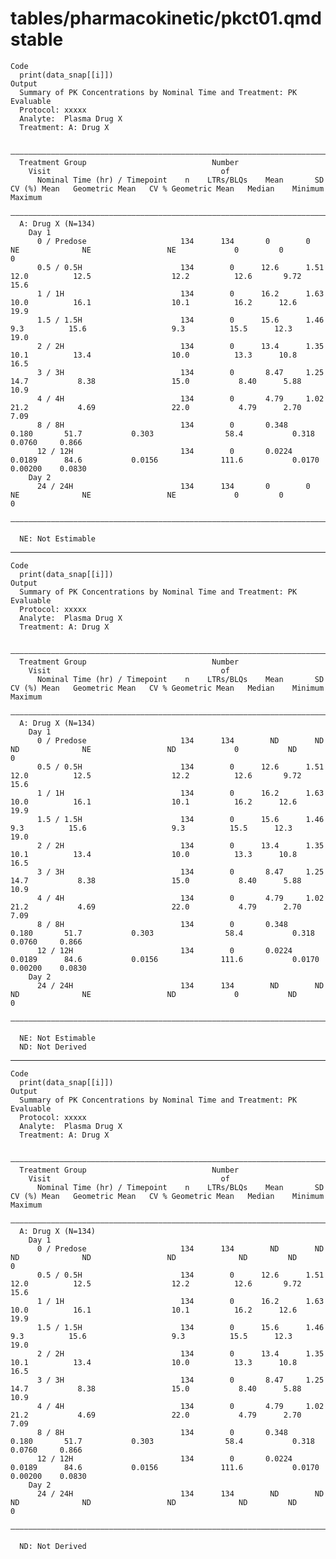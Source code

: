 # tables/pharmacokinetic/pkct01.qmd stable

    Code
      print(data_snap[[i]])
    Output
      Summary of PK Concentrations by Nominal Time and Treatment: PK Evaluable
      Protocol: xxxxx
      Analyte:  Plasma Drug X
      Treatment: A: Drug X
      
      ——————————————————————————————————————————————————————————————————————————————————————————————————————————————————————————————————————————————————————————
      Treatment Group                            Number                                                                                                         
        Visit                                      of                                                                                                           
          Nominal Time (hr) / Timepoint    n    LTRs/BLQs    Mean       SD     CV (%) Mean   Geometric Mean   CV % Geometric Mean   Median    Minimum    Maximum
      ——————————————————————————————————————————————————————————————————————————————————————————————————————————————————————————————————————————————————————————
      A: Drug X (N=134)                                                                                                                                         
        Day 1                                                                                                                                                   
          0 / Predose                     134      134       0        0            NE              NE                 NE             0         0          0     
          0.5 / 0.5H                      134        0      12.6      1.51        12.0          12.5                  12.2          12.6       9.72      15.6   
          1 / 1H                          134        0      16.2      1.63        10.0          16.1                  10.1          16.2      12.6       19.9   
          1.5 / 1.5H                      134        0      15.6      1.46         9.3          15.6                   9.3          15.5      12.3       19.0   
          2 / 2H                          134        0      13.4      1.35        10.1          13.4                  10.0          13.3      10.8       16.5   
          3 / 3H                          134        0       8.47     1.25        14.7           8.38                 15.0           8.40      5.88      10.9   
          4 / 4H                          134        0       4.79     1.02        21.2           4.69                 22.0           4.79      2.70       7.09  
          8 / 8H                          134        0       0.348    0.180       51.7           0.303                58.4           0.318     0.0760     0.866 
          12 / 12H                        134        0       0.0224   0.0189      84.6           0.0156              111.6           0.0170    0.00200    0.0830
        Day 2                                                                                                                                                   
          24 / 24H                        134      134       0        0            NE              NE                 NE             0         0          0     
      ——————————————————————————————————————————————————————————————————————————————————————————————————————————————————————————————————————————————————————————
      
      NE: Not Estimable

---

    Code
      print(data_snap[[i]])
    Output
      Summary of PK Concentrations by Nominal Time and Treatment: PK Evaluable
      Protocol: xxxxx
      Analyte:  Plasma Drug X
      Treatment: A: Drug X
      
      ——————————————————————————————————————————————————————————————————————————————————————————————————————————————————————————————————————————————————————————
      Treatment Group                            Number                                                                                                         
        Visit                                      of                                                                                                           
          Nominal Time (hr) / Timepoint    n    LTRs/BLQs    Mean       SD     CV (%) Mean   Geometric Mean   CV % Geometric Mean   Median    Minimum    Maximum
      ——————————————————————————————————————————————————————————————————————————————————————————————————————————————————————————————————————————————————————————
      A: Drug X (N=134)                                                                                                                                         
        Day 1                                                                                                                                                   
          0 / Predose                     134      134        ND        ND         ND              NE                 ND             0           ND       0     
          0.5 / 0.5H                      134        0      12.6      1.51        12.0          12.5                  12.2          12.6       9.72      15.6   
          1 / 1H                          134        0      16.2      1.63        10.0          16.1                  10.1          16.2      12.6       19.9   
          1.5 / 1.5H                      134        0      15.6      1.46         9.3          15.6                   9.3          15.5      12.3       19.0   
          2 / 2H                          134        0      13.4      1.35        10.1          13.4                  10.0          13.3      10.8       16.5   
          3 / 3H                          134        0       8.47     1.25        14.7           8.38                 15.0           8.40      5.88      10.9   
          4 / 4H                          134        0       4.79     1.02        21.2           4.69                 22.0           4.79      2.70       7.09  
          8 / 8H                          134        0       0.348    0.180       51.7           0.303                58.4           0.318     0.0760     0.866 
          12 / 12H                        134        0       0.0224   0.0189      84.6           0.0156              111.6           0.0170    0.00200    0.0830
        Day 2                                                                                                                                                   
          24 / 24H                        134      134        ND        ND         ND              NE                 ND             0           ND       0     
      ——————————————————————————————————————————————————————————————————————————————————————————————————————————————————————————————————————————————————————————
      
      NE: Not Estimable
      ND: Not Derived

---

    Code
      print(data_snap[[i]])
    Output
      Summary of PK Concentrations by Nominal Time and Treatment: PK Evaluable
      Protocol: xxxxx
      Analyte:  Plasma Drug X
      Treatment: A: Drug X
      
      ——————————————————————————————————————————————————————————————————————————————————————————————————————————————————————————————————————————————————————————
      Treatment Group                            Number                                                                                                         
        Visit                                      of                                                                                                           
          Nominal Time (hr) / Timepoint    n    LTRs/BLQs    Mean       SD     CV (%) Mean   Geometric Mean   CV % Geometric Mean   Median    Minimum    Maximum
      ——————————————————————————————————————————————————————————————————————————————————————————————————————————————————————————————————————————————————————————
      A: Drug X (N=134)                                                                                                                                         
        Day 1                                                                                                                                                   
          0 / Predose                     134      134        ND        ND         ND              ND                 ND              ND         ND       0     
          0.5 / 0.5H                      134        0      12.6      1.51        12.0          12.5                  12.2          12.6       9.72      15.6   
          1 / 1H                          134        0      16.2      1.63        10.0          16.1                  10.1          16.2      12.6       19.9   
          1.5 / 1.5H                      134        0      15.6      1.46         9.3          15.6                   9.3          15.5      12.3       19.0   
          2 / 2H                          134        0      13.4      1.35        10.1          13.4                  10.0          13.3      10.8       16.5   
          3 / 3H                          134        0       8.47     1.25        14.7           8.38                 15.0           8.40      5.88      10.9   
          4 / 4H                          134        0       4.79     1.02        21.2           4.69                 22.0           4.79      2.70       7.09  
          8 / 8H                          134        0       0.348    0.180       51.7           0.303                58.4           0.318     0.0760     0.866 
          12 / 12H                        134        0       0.0224   0.0189      84.6           0.0156              111.6           0.0170    0.00200    0.0830
        Day 2                                                                                                                                                   
          24 / 24H                        134      134        ND        ND         ND              ND                 ND              ND         ND       0     
      ——————————————————————————————————————————————————————————————————————————————————————————————————————————————————————————————————————————————————————————
      
      ND: Not Derived

